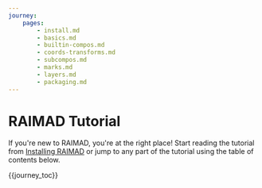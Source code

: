 ```yaml
---
journey:
    pages:
        - install.md
        - basics.md
        - builtin-compos.md
        - coords-transforms.md
        - subcompos.md
        - marks.md
        - layers.md
        - packaging.md
---
```


# RAIMAD Tutorial

If you're new to RAIMAD,
you're at the right place!
Start reading the tutorial from
[Installing RAIMAD](install.md)
or jump to any part of the tutorial using the table of contents below.

{{journey_toc}}


